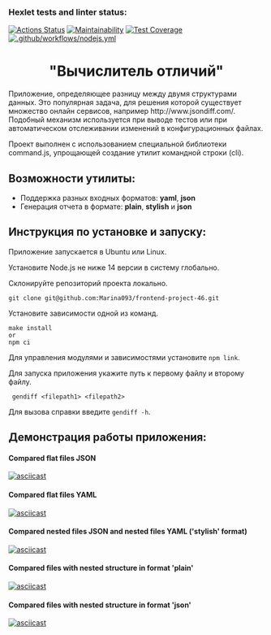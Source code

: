 ### Hexlet tests and linter status:
[![Actions Status](https://github.com/Marina093/frontend-project-46/workflows/hexlet-check/badge.svg)](https://github.com/Marina093/frontend-project-46/actions)
[![Maintainability](https://api.codeclimate.com/v1/badges/7a45e350fbbf53e1eaa0/maintainability)](https://codeclimate.com/github/Marina093/frontend-project-46/maintainability)
[![Test Coverage](https://api.codeclimate.com/v1/badges/7a45e350fbbf53e1eaa0/test_coverage)](https://codeclimate.com/github/Marina093/frontend-project-46/test_coverage)
[![.github/workflows/nodejs.yml](https://github.com/Marina093/frontend-project-46/actions/workflows/nodejs.yml/badge.svg)](https://github.com/Marina093/frontend-project-46/actions/workflows/nodejs.yml)

<h1 align="center">"Вычислитель отличий"</h1>
<p>Приложение, определяющее разницу между двумя структурами данных. 
Это популярная задача, для решения которой существует множество онлайн сервисов, например http://www.jsondiff.com/.
Подобный механизм используется при выводе тестов или при автоматическом отслеживании изменений в конфигурационных файлах.</p>
<p>Проект выполнен с использованием специальной библиотеки command.js, упрощающей создание утилит командной строки (cli).
</p>

## Возможности утилиты:
<ul>
 <li>Поддержка разных входных форматов: <b>yaml</b>, <b>json</b></li>
 <li>Генерация отчета в формате: <b>plain</b>, <b>stylish</b> и <b>json</b></li>
</ul>

## Инструкция по установке и запуску:

 <p>Приложение запускается в Ubuntu или Linux.</p>
 <p>Установите Node.js не ниже 14 версии в систему глобально.</p>
 <p>Склонируйте репозиторий проекта локально.</p>
  
  ```properties
  git clone git@github.com:Marina093/frontend-project-46.git
  ```
  
 <p>Установите зависимости одной из команд.</p>
  
  ```properties
  make install 
  or 
  npm ci
  ```

<p>Для управления модулями и зависимостями установите <code>npm link</code>.</p>
 
<p>Для запуска приложения укажите путь к первому файлу и второму файлу.</p>
 
 ```properties
  gendiff <filepath1> <filepath2>
  ```
  
<p>Для вызова справки введите <code>gendiff -h</code>.</p>

## Демонстрация работы приложения:

#### Compared flat files JSON

[![asciicast](https://asciinema.org/a/1JixaRDZGyr9vsRtNeTVVfgVk.svg)](https://asciinema.org/a/1JixaRDZGyr9vsRtNeTVVfgVk)

#### Compared flat files YAML

[![asciicast](https://asciinema.org/a/HlvBQs17HRwSUvbfbckgsX56K.svg)](https://asciinema.org/a/HlvBQs17HRwSUvbfbckgsX56K)

#### Compared nested files JSON and nested files YAML ('stylish' format)

[![asciicast](https://asciinema.org/a/J1R6c3f6knI8GisJ2cMhnNuKP.svg)](https://asciinema.org/a/J1R6c3f6knI8GisJ2cMhnNuKP) 

#### Compared files with nested structure in format 'plain'

[![asciicast](https://asciinema.org/a/ILpW0GUvhvisKIhipN24S7vnE.svg)](https://asciinema.org/a/ILpW0GUvhvisKIhipN24S7vnE)

#### Compared files with nested structure in format 'json'

[![asciicast](https://asciinema.org/a/drgBVSV9tJnceURBmFIfbcoev.svg)](https://asciinema.org/a/drgBVSV9tJnceURBmFIfbcoev)
